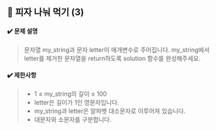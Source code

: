 ## :blue_book: 피자 나눠 먹기 (3)

#### :heavy_check_mark: 문제 설명 
> 문자열 my_string과 문자 letter이 매개변수로 주어집니다. my_string에서 letter를 제거한 문자열을 return하도록 solution 함수를 완성해주세요.

#### :heavy_check_mark: 제한사항
> * 1 ≤ my_string의 길이 ≤ 100
> * letter은 길이가 1인 영문자입니다.
> * my_string과 letter은 알파벳 대소문자로 이루어져 있습니다.
> * 대문자와 소문자를 구분합니다.
